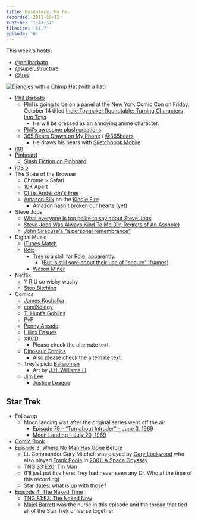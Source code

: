 ```yaml
---
title: Dysentery. Ha ha.
recorded: 2011-10-12
runtime: '1:47:37'
filesize: '51.7'
episode: '6'
---
```


This week's hosts:

- [@philbarbato](https://twitter.com/philbarbato)
- [@super_structure](https://twitter.com/super_structure)
- [@trey](https://twitter.com/trey)

[![Djangles with a Chimp Hat (with a hat)](https://jawgrind.s3.amazonaws.com/Jawgrind-Episode-6.jpg)](http://instagr.am/p/P92WL/)

- [Phil Barbato](https://twitter.com/philbarbato)
    - Phil is going to be on a panel at the New York Comic Con on Friday, October 14 titled [Indie Toymaker Roundtable: Turning Characters Into Toys](http://nycc11.mapyourshow.com/5_0/sessions/sessiondetails.cfm?ScheduledSessionID=1BA8)
        - He will be dressed as an annoying anime character.
    - [Phil's awesome plush creations](http://www.etsy.com/shop/philbarbato)
    - [365 Bears Drawn on My Phone](http://threesixtyfivebears.com/) / [@365bears](https://twitter.com/365bears)
        - He draws his bears with [Sketchbook Mobile](http://itunes.apple.com/us/app/sketchbook-mobile/id327375467?mt=8)
- [ifttt](http://ifttt.com/)
- [Pinboard](http://pinboard.in/)
    - [Slash Fiction on Pinboard](http://blog.pinboard.in/2011/10/the_fans_are_all_right/)
- [iOS 5](http://daringfireball.net/linked/2011/10/13/moren-ios-5)
- The State of the Browser
    - Chrome > Safari
    - [10K Apart](http://10k.aneventapart.com/)
    - [Chris Anderson's Free](http://www.amazon.com/dp/1401322905)
    - [Amazon Silk](http://amazon.com/silk) on the [Kindle Fire](http://www.amazon.com/gp/product/B0051VVOB2)
        - Amazon hasn't broken our hearts (yet).
- Steve Jobs
    - [What everyone is too polite to say about Steve Jobs](http://gawker.com/5847344/what-everyone-is-too-polite-to-say-about-steve-jobs)
    - [Steve Jobs Was Always Kind To Me (Or, Regrets of An Asshole)](http://thewirecutter.com/2011/10/steve-jobs-was-always-kind-to-me-or-regrets-of-an-asshole/)
    - [John Siracusa's "a personal remembrance"](http://arstechnica.com/staff/fatbits/2011/10/steve-jobs-a-personal-remembrance.ars)
- Digital Music
    - [iTunes Match](http://www.apple.com/icloud/features/)
    - [Rdio](http://rdio.com)
        - [Trey](http://www.rdio.com/people/trey/) is a shill for Rdio, apparently.
            - ([But is still sore about their use of "secure" iframes](http://trey.cc/post/674124584/website-security-anti-patterns))
        - [Wilson Miner](http://www.wilsonminer.com/)
- Netflix
    - Y R U so wishy washy
    - [Stop Bitching](http://mlkshk.com/p/879T)
- Comics
    - [James Kochalka](http://americanelf.com)
    - [comiXology](http://www.comixology.com/)
    - [T. Hunt’s Goblins](http://www.goblinscomic.com/)
    - [PvP](http://www.pvponline.com/)
    - [Penny Arcade](http://www.penny-arcade.com/)
    - [Hijinx Ensues](http://hijinksensue.com/)
    - [XKCD](http://xkcd.com/)
        - Please check the alternate text.
    - [Dinosaur Comics](http://www.qwantz.com/)
        - Also please check the alternate text.
    - Trey's pick: [Batwoman](http://www.comixology.com/sku/JUL110213/Batwoman-2011-1)
        - Art by [J.H. Williams III](http://www.jhwilliams3.com/)
    - [Jim Lee](http://en.wikipedia.org/wiki/Jim_Lee)
        - [Justice League](http://www.comixology.com/sku/JUL110187/Justice-League-1)

## Star Trek

- Followup
    - Moon landing was after the original series went off the air
        - [Episode 79 – “Turnabout Intruder” – June 3, 1969](http://en.wikipedia.org/wiki/List_of_Star_Trek:_The_Original_Series_episodes#ep79)
        - [Moon Landing – July 20, 1969](http://en.wikipedia.org/wiki/Moon_landing)
- [Comic Book](http://www.comixology.com/sku/JUL110308/Star-Trek-Ongoing-1)
- [Episode 3: Where No Man Has Gone Before](http://en.wikipedia.org/wiki/Where_No_Man_Has_Gone_Before)
    - Lt. Commander Gary Mitchell was played by [Gary Lockwood](http://en.wikipedia.org/wiki/Gary_Lockwood) who also played [Frank Poole](http://en.wikipedia.org/wiki/Frank_Poole) in [2001: A Space Odyssey](http://en.wikipedia.org/wiki/2001:_A_Space_Odyssey_(film))
    - [TNG S3:E20: Tin Man](http://en.wikipedia.org/wiki/Tin_Man_(Star_Trek:_The_Next_Generation))
    - (I'll just put this here: Trey had never seen any Dr. Who at the time of this recording)
    - Star dates: what is up with those?
- [Episode 4: The Naked Time](http://en.wikipedia.org/wiki/The_Naked_Time)
    - [TNG S1:E3: The Naked Now](http://en.wikipedia.org/wiki/The_Naked_Now)
    - [Majel Barrett](http://en.wikipedia.org/wiki/Majel_Barrett) was the nurse in this episode and the thread that tied all of the Star Trek universe together.

